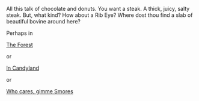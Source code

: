 All this talk of chocolate and donuts. 
You want a steak. 
A thick, juicy, salty steak. 
But, what kind? How about a Rib Eye? 
Where dost thou find a slab of beautiful bovine around here? 

Perhaps in

[The Forest](../forest/forest.md)

or 

[In Candyland](../candyland/diabetes.md)

or

[Who cares, gimme Smores](../smores/smores.md)
